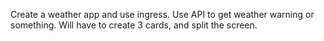 Create a weather app and use ingress. Use API to get weather warning or something. 
Will have to create 3 cards, and split the screen.
